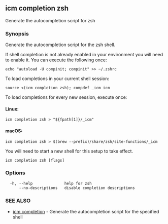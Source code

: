 ## icm completion zsh

Generate the autocompletion script for zsh

### Synopsis

Generate the autocompletion script for the zsh shell.

If shell completion is not already enabled in your environment you will need
to enable it.  You can execute the following once:

	echo "autoload -U compinit; compinit" >> ~/.zshrc

To load completions in your current shell session:

	source <(icm completion zsh); compdef _icm icm

To load completions for every new session, execute once:

#### Linux:

	icm completion zsh > "${fpath[1]}/_icm"

#### macOS:

	icm completion zsh > $(brew --prefix)/share/zsh/site-functions/_icm

You will need to start a new shell for this setup to take effect.


```
icm completion zsh [flags]
```

### Options

```
  -h, --help              help for zsh
      --no-descriptions   disable completion descriptions
```

### SEE ALSO

* [icm completion](icm_completion.md)	 - Generate the autocompletion script for the specified shell

